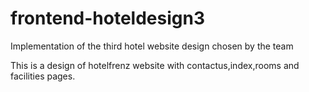 # frontend-hoteldesign3
Implementation of the third hotel website design chosen by the team

This is a design of hotelfrenz website with contactus,index,rooms and facilities pages.
